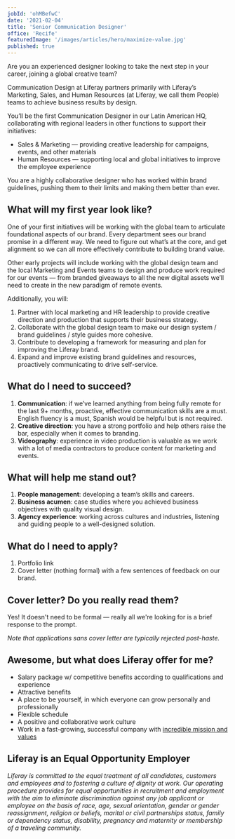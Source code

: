 ```yaml
---
jobId: 'ohMBefwC'
date: '2021-02-04'
title: 'Senior Communication Designer'
office: 'Recife'
featuredImage: '/images/articles/hero/maximize-value.jpg'
published: true
---
```


Are you an experienced designer looking to take the next step in your career, joining a global creative team?

Communication Design at Liferay partners primarily with Liferay’s Marketing, Sales, and Human Resources (at Liferay, we call them People) teams to achieve business results by design.

You’ll be the first Communication Designer in our Latin American HQ, collaborating with regional leaders in other functions to support their initiatives:

-   Sales & Marketing — providing creative leadership for campaigns, events, and other materials
-   Human Resources — supporting local and global initiatives to improve the employee experience

You are a highly collaborative designer who has worked within brand guidelines, pushing them to their limits and making them better than ever.

## What will my first year look like?

One of your first initiatives will be working with the global team to articulate foundational aspects of our brand. Every department sees our brand promise in a different way. We need to figure out what’s at the core, and get alignment so we can all more effectively contribute to building brand value.

Other early projects will include working with the global design team and the local Marketing and Events teams to design and produce work required for our events — from branded giveaways to all the new digital assets we’ll need to create in the new paradigm of remote events.

Additionally, you will:

1. Partner with local marketing and HR leadership to provide creative direction and production that supports their business strategy.
2. Collaborate with the global design team to make our design system / brand guidelines / style guides more cohesive.
3. Contribute to developing a framework for measuring and plan for improving the Liferay brand.
4. Expand and improve existing brand guidelines and resources, proactively communicating to drive self-service.

## What do I need to succeed?

1. **Communication**: if we’ve learned anything from being fully remote for the last 9+ months, proactive, effective communication skills are a must. English fluency is a must, Spanish would be helpful but is not required.
2. **Creative direction**: you have a strong portfolio and help others raise the bar, especially when it comes to branding.
3. **Videography**: experience in video production is valuable as we work with a lot of media contractors to produce content for marketing and events.

## What will help me stand out?

1. **People management**: developing a team’s skills and careers.
2. **Business acumen**: case studies where you achieved business objectives with quality visual design.
3. **Agency experience**: working across cultures and industries, listening and guiding people to a well-designed solution.

## What do I need to apply?

1. Portfolio link
2. Cover letter (nothing formal) with a few sentences of feedback on our brand.

## Cover letter? Do you really read them?

Yes! It doesn't need to be formal — really all we're looking for is a brief response to the prompt.

_Note that applications sans cover letter are typically rejected post-haste._

## Awesome, but what does Liferay offer for me?

-   Salary package w/ competitive benefits according to qualifications and experience
-   Attractive benefits
-   A place to be yourself, in which everyone can grow personally and professionally
-   Flexible schedule
-   A positive and collaborative work culture
-   Work in a fast-growing, successful company with [incredible mission and values](https://www.liferay.com/company/our-story)

## Liferay is an Equal Opportunity Employer

_Liferay is committed to the equal treatment of all candidates, customers and employees and to fostering a culture of dignity at work. Our operating procedure provides for equal opportunities in recruitment and employment with the aim to eliminate discrimination against any job applicant or employee on the basis of race, age, sexual orientation, gender or gender reassignment, religion or beliefs, marital or civil partnerships status, family or dependency status, disability, pregnancy and maternity or membership of a traveling community._
